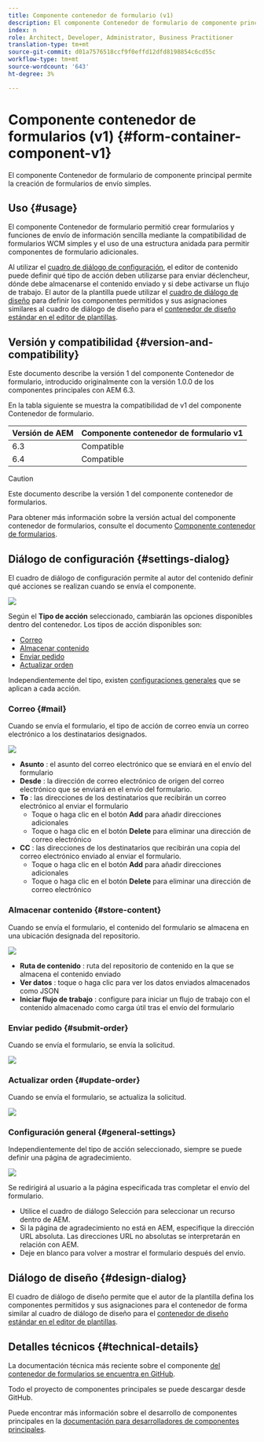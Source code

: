 ```yaml
---
title: Componente contenedor de formulario (v1)
description: El componente Contenedor de formulario de componente principal permite la creación de formularios de envío simples.
index: n
role: Architect, Developer, Administrator, Business Practitioner
translation-type: tm+mt
source-git-commit: d01a7576518ccf9f0effd12dfd8198854c6cd55c
workflow-type: tm+mt
source-wordcount: '643'
ht-degree: 3%

---
```



# Componente contenedor de formularios (v1) {#form-container-component-v1}

El componente Contenedor de formulario de componente principal permite la creación de formularios de envío simples.

## Uso {#usage}

El componente Contenedor de formulario permitió crear formularios y funciones de envío de información sencilla mediante la compatibilidad de formularios WCM simples y el uso de una estructura anidada para permitir componentes de formulario adicionales.

Al utilizar el [cuadro de diálogo de configuración](#settings-dialog), el editor de contenido puede definir qué tipo de acción deben utilizarse para enviar déclencheur, dónde debe almacenarse el contenido enviado y si debe activarse un flujo de trabajo. El autor de la plantilla puede utilizar el [cuadro de diálogo de diseño](#design-dialog) para definir los componentes permitidos y sus asignaciones similares al cuadro de diálogo de diseño para el [contenedor de diseño estándar en el editor de plantillas](https://helpx.adobe.com/experience-manager/6-4/sites/authoring/using/templates.html).

## Versión y compatibilidad {#version-and-compatibility}

Este documento describe la versión 1 del componente Contenedor de formulario, introducido originalmente con la versión 1.0.0 de los componentes principales con AEM 6.3.

En la tabla siguiente se muestra la compatibilidad de v1 del componente Contenedor de formulario.

| Versión de AEM | Componente contenedor de formulario v1 |
|--- |--- |
| 6.3 | Compatible |
| 6.4 | Compatible |

>[!CAUTION]
>
>Este documento describe la versión 1 del componente contenedor de formularios.
>
>Para obtener más información sobre la versión actual del componente contenedor de formularios, consulte el documento [Componente contenedor de formularios](/help/components/forms/form-container.md).

## Diálogo de configuración {#settings-dialog}

El cuadro de diálogo de configuración permite al autor del contenido definir qué acciones se realizan cuando se envía el componente.

![](/help/assets/chlimage_1.png)

Según el **Tipo de acción** seleccionado, cambiarán las opciones disponibles dentro del contenedor. Los tipos de acción disponibles son:

* [Correo](#mail)
* [Almacenar contenido](#store-content)
* [Enviar pedido](#submit-order)
* [Actualizar orden](#update-order)

Independientemente del tipo, existen [configuraciones generales](#general-settings) que se aplican a cada acción.

### Correo {#mail}

Cuando se envía el formulario, el tipo de acción de correo envía un correo electrónico a los destinatarios designados.

![](/help/assets/chlimage_1-1.png)

* **Asunto** : el asunto del correo electrónico que se enviará en el envío del formulario
* **Desde** : la dirección de correo electrónico de origen del correo electrónico que se enviará en el envío del formulario.
* **To** : las direcciones de los destinatarios que recibirán un correo electrónico al enviar el formulario
   * Toque o haga clic en el botón **Add** para añadir direcciones adicionales
   * Toque o haga clic en el botón **Delete** para eliminar una dirección de correo electrónico
* **CC** : las direcciones de los destinatarios que recibirán una copia del correo electrónico enviado al enviar el formulario.
   * Toque o haga clic en el botón **Add** para añadir direcciones adicionales
   * Toque o haga clic en el botón **Delete** para eliminar una dirección de correo electrónico

### Almacenar contenido {#store-content}

Cuando se envía el formulario, el contenido del formulario se almacena en una ubicación designada del repositorio.

![](/help/assets/chlimage_1-2.png)

* **Ruta de contenido** : ruta del repositorio de contenido en la que se almacena el contenido enviado
* **Ver datos** : toque o haga clic para ver los datos enviados almacenados como JSON
* **Iniciar flujo de trabajo** : configure para iniciar un flujo de trabajo con el contenido almacenado como carga útil tras el envío del formulario

### Enviar pedido {#submit-order}

Cuando se envía el formulario, se envía la solicitud.

![](/help/assets/chlimage_1-3.png)

### Actualizar orden {#update-order}

Cuando se envía el formulario, se actualiza la solicitud.

![](/help/assets/chlimage_1-4.png)

### Configuración general {#general-settings}

Independientemente del tipo de acción seleccionado, siempre se puede definir una página de agradecimiento.

![](/help/assets/chlimage_1-5.png)

Se redirigirá al usuario a la página especificada tras completar el envío del formulario.

* Utilice el cuadro de diálogo Selección para seleccionar un recurso dentro de AEM.
* Si la página de agradecimiento no está en AEM, especifique la dirección URL absoluta. Las direcciones URL no absolutas se interpretarán en relación con AEM.
* Deje en blanco para volver a mostrar el formulario después del envío.

## Diálogo de diseño {#design-dialog}

El cuadro de diálogo de diseño permite que el autor de la plantilla defina los componentes permitidos y sus asignaciones para el contenedor de forma similar al cuadro de diálogo de diseño para el [contenedor de diseño estándar en el editor de plantillas](https://helpx.adobe.com/experience-manager/6-4/sites/authoring/using/templates.html#main-pars_title_1754153843).

## Detalles técnicos {#technical-details}

La documentación técnica más reciente sobre el componente [del contenedor de formularios se encuentra en GitHub](https://github.com/adobe/aem-core-wcm-components/tree/master/content/src/content/jcr_root/apps/core/wcm/components/form/container/v1/container).

Todo el proyecto de componentes principales se puede descargar desde GitHub.

Puede encontrar más información sobre el desarrollo de componentes principales en la [documentación para desarrolladores de componentes principales](/help/developing/overview.md).
